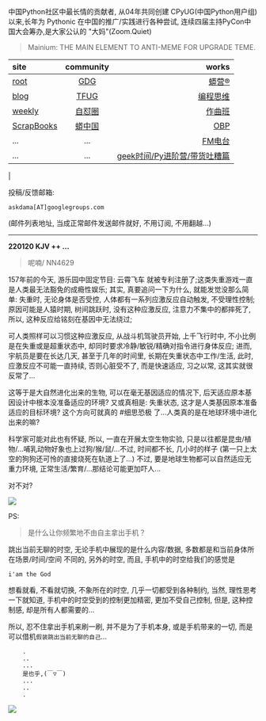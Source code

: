 中国Python社区中最长情的贡献者, 从04年共同创建 CPyUG(中国Python用户组)以来,长年为 Pythonic 在中国的推广/实践进行各种尝试, 连续四届主持PyCon中国大会筹办,是大家公认的 "大妈"(Zoom.Quiet)

> Mainium: THE MAIN ELEMENT TO ANTI-MEME FOR UPGRADE TEME.

| site | community | works |
| :-----| :----: | ----: |
| [root](http://zoomquiet.io/) | [GDG](https://blog.zhgdg.org/) | [蟒营®](https://doc.101.camp/) |
| [blog](https://blog.zoomquiet.io/pages/zoomquiet.html) | [TFUG](http://zh.tfug.world/) | [编程思维](https://py.101.camp/) |
| [weekly](http://weekly.pychina.org/) | [自怼圈](https://du.101.camp/) | [作曲班](https://mu.101.camp/) |
| [ScrapBooks](https://zoomquiet.io/collection.html) | [蟒中国](https://pychina.org/) | [OBP](https://zoomquiet.io/obp/index.html) |
| ... | ... | [FM电台](https://fm.101.camp/) |
| ... | ... | [geek时间/Py进阶营/带货吐糟篇](https://fm.101.camp/2020/geek2py-dama.html) 
 |


投稿/反馈邮箱:

    askdama[AT]googlegroups.com

(邮件列表地址, 
当成正常邮件发送邮件就好, 不用订阅, 不用翻越...)



---------------------------------------------------
**220120 KJV ++ ...**

> 呢喃/ NN4629





157年前的今天, 游乐园中固定节目: 云霄飞车 就被专利注册了;这类失重游戏一直是人类最无法豁免的成瘾性娱乐; 其实, 真要追问一下为什么, 就能发觉没那么简单: 失重时, 无论身体是否受控, 人体都有一系列应激反应自动触发, 不受理性控制;​ 原因可能是人猿时期, 树间跳跃时, 没有这种应激反应, 注意力不集中的都摔死了, 所以, 这种反应给铭刻在基因中无法绕过; 

可人类照样可以习惯这种应激反应, 从战斗机驾驶员开始, 上千飞行时中, 不小比例是在失重或是超重状态中, 却同时要求冷静/敏锐/精确对指令进行身体反应; 进而, 宇航员是要在长达几天, 甚至于几年的时间里, 长期在失重状态中工作/生活, 此时, 应激反应不可能一直持续, 否则心脏受不了, 而是快速适应, 习之以常, 这其实就很反常了...

这等于是大自然进化出来的生物, 可以在毫无基因适应的情况下, 后天适应原本基因设计中根本没准备适应的环境? 又或真相是: 失重状态, 这才是人类基因原本准备适应的目标环境? 这个方向可就真的 #细思恐极 了...人类真的是在地球环境中进化出来的嘛?

科学家可能对此也有怀疑, 所以, 一直在开展太空生物实验, 只是以往都是昆虫/植物/...哺乳动物好象也上过狗/猴/鼠/...不过, 时间都不长, 几小时的样子
(第一只上太空的狗狗还可怜的直接烧死在轨道上了...)
不过, 要是地球生物都可以自然适应无重力环境, 正常生活/繁育/...那结论可能更加吓人...

​对不对?




![](https://ipic.zoomquiet.top/2022-01-19-zq42-today-card-2201.020.jpeg)






PS:
> 是什么让你频繁地不由自主拿出手机？

跳出当前无聊的时空,
无论手机中展现的是什么内容/数据,
多数都是和当前身体所在场景/时间/空间 不同的,
另外的时空,
而且, 手机中的时空给我们的感觉是

    i'am the God

想看就看, 不看就切换,
不象所在的时空, 几乎一切都受到各种制约,
当然,
理性思考一下就知道,
手机中的时空受到的控制更加精密, 更加不受自己控制,
但是, 这种控制感,
却是所有人都需要的...

所以, 
忍不住拿出手机来刷一刷,
并不是为了手机本身, 或是手机带来的一切,
而是可以借机`假装跳出当前无聊的自己`...



```
    .
    ..
    ...
    是也乎,(￣▽￣)
    ...
    ..
    .
```


![](http://ydlj.zoomquiet.top/ipic/2021-07-10-210701DU21-zip.jpg)

